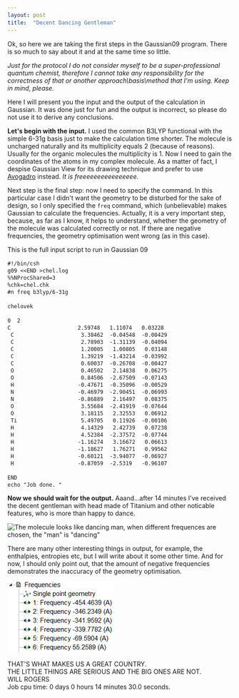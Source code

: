 ```yaml
---
layout: post
title:  "Decent Dancing Gentleman"
---
```


Ok, so here we are taking the first steps in the Gaussian09 program.
There is so much to say about it and at the same time so little.

*Just for the protocol I do not consider myself to be a
super-professional quantum chemist, therefore I cannot take any
responsibility for the correctness of that or another
approach\basis\method that I'm using. Keep in mind, please.*

Here I will present you the input and the output of the calculation in Gaussian.
It was done just for fun and the output is incorrect, so please do
not use it to derive any conclusions.

**Let's begin with the input.**
I used the common B3LYP functional with the simple 6-31g basis just
to make the calculation time shorter.
The molecule is uncharged naturally and its multiplicity equals 2
(because of reasons).
Usually for the organic molecules the multiplicity is 1.
Now I need to gain the coordinates of the atoms in my complex
molecule. As a matter of fact, I despise Gaussian View for its drawing
technique and prefer to use
[Avogadro](https://sourceforge.net/projects/avogadro/files/latest/download) instead. *It is
freeeeeeeeeeeeeeee.*

 Next step is the final step: now I need to specify the command. In
 this particular case I didn't want the geometry to be disturbed for
 the sake of design, so I only specified the `freq` command, which
 (unbelievable) makes Gaussian to calculate the frequencies.
 Actually, it is a very important step, because, as far as I know, it
 helps to understand, whether the geometry of the molecule was
 calculated correctly or not. If there are negative frequencies, the
 geometry optimisation went wrong (as in this case).

This is the full input script to run in Gaussian 09
```
#!/bin/csh
g09 <<END >chel.log
%%NProcShared=3
%chk=chel.chk
#n freq b3lyp/6-31g

chelovek

0  2
C                     2.59748   1.11074   0.03228
 C                     3.38462  -0.04548  -0.00429
 C                     2.78903  -1.31139  -0.04094
 C                     1.20005   1.00805   0.03148
 C                     1.39219  -1.43214  -0.03992
 C                     0.60037  -0.26708  -0.00427
 O                     0.46502   2.14838   0.06275
 O                     0.84506  -2.67509  -0.07143
 H                    -0.47671  -0.35096  -0.00529
 N                    -0.46979  -2.90451  -0.06993
 N                    -0.86889   2.16497   0.08375
 O                     3.55684  -2.41919  -0.07644
 O                     3.18115   2.32553   0.06912
 Ti                    5.49705   0.11926  -0.00106
 H                     4.14329   2.42739   0.07238
 H                     4.52384  -2.37572  -0.07744
 H                    -1.16274   3.16672   0.06613
 H                    -1.18627   1.76271   0.99562
 H                    -0.60121  -3.94077  -0.06927
 H                    -0.87059  -2.5319   -0.96107

END
echo "Job done. "
```

**Now we should wait for the output.**
Aaand...after 14 minutes I've received the decent gentleman with head
made of Titanium and other noticable features, who is more than happy
to dance.

![The molecule looks like dancing man, when different frequences are chosen, the "man" is "dancing"](/assets/chel/chel.gif)

There are many other interesting things in output, for example, the
enthalpies, entropies etc, but I will write about it some other time.
And for now, I should only point out, that the amount of negative
frequencies demonstrates the inaccuracy of the geometry optimisation.

![The 5 frequencies in the beggining are negative](/assets/chel/freq.png)

 THAT'S WHAT MAKES US A GREAT COUNTRY.\
 THE LITTLE THINGS ARE SERIOUS AND THE BIG ONES ARE NOT.\
 WILL ROGERS\
 Job cpu time:  0 days  0 hours 14 minutes 30.0 seconds.
